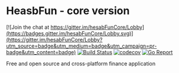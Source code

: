 # HeasbFun - core version

[![Join the chat at https://gitter.im/hesabFunCore/Lobby](https://badges.gitter.im/hesabFunCore/Lobby.svg)](https://gitter.im/hesabFunCore/Lobby?utm_source=badge&utm_medium=badge&utm_campaign=pr-badge&utm_content=badge)
[![Build Status](https://circleci.com/gh/ErFUN-KH/hesabFunCore.svg?&style=shield)](https://circleci.com/gh/ErFUN-KH/hesabFunCore)
[![codecov](https://codecov.io/gh/ErFUN-KH/hesabFunCore/branch/master/graph/badge.svg)](https://codecov.io/gh/ErFUN-KH/hesabFunCore)
[![Go Report](https://goreportcard.com/badge/github.com/ErFUN-KH/hesabFunCore)](https://goreportcard.com/report/github.com/ErFUN-KH/hesabFunCore)

Free and open source and cross-platform finance application
